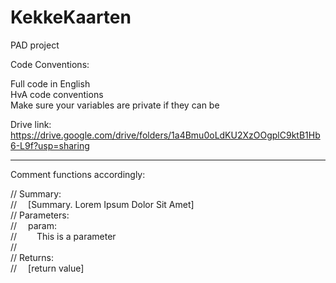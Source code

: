 # KekkeKaarten
PAD project


Code Conventions:

Full code in English<br />
HvA code conventions<br />
Make sure your variables are private if they can be<br />

Drive link: https://drive.google.com/drive/folders/1a4Bmu0oLdKU2XzOOgplC9ktB1Hb6-L9f?usp=sharing

<hr />

Comment functions accordingly:
<p>
// Summary:<br />
// 	&emsp;[Summary. Lorem Ipsum Dolor Sit Amet]<br />
// 		Parameters:<br />
// &emsp;param:<br />
// 	&emsp;&emsp;This is a parameter<br />
//<br />
// Returns:<br />
// 	&emsp;[return value]<br />
</p>
